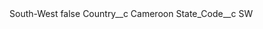 <?xml version="1.0" encoding="UTF-8"?>
<CustomMetadata xmlns="http://soap.sforce.com/2006/04/metadata" xmlns:xsi="http://www.w3.org/2001/XMLSchema-instance" xmlns:xsd="http://www.w3.org/2001/XMLSchema">
    <label>South-West</label>
    <protected>false</protected>
    <values>
        <field>Country__c</field>
        <value xsi:type="xsd:string">Cameroon</value>
    </values>
    <values>
        <field>State_Code__c</field>
        <value xsi:type="xsd:string">SW</value>
    </values>
</CustomMetadata>
